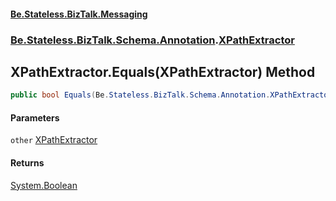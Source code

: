 #### [Be.Stateless.BizTalk.Messaging](README.md 'README')
### [Be.Stateless.BizTalk.Schema.Annotation](Be.Stateless.BizTalk.Schema.Annotation.md 'Be.Stateless.BizTalk.Schema.Annotation').[XPathExtractor](XPathExtractor.md 'Be.Stateless.BizTalk.Schema.Annotation.XPathExtractor')

## XPathExtractor.Equals(XPathExtractor) Method

```csharp
public bool Equals(Be.Stateless.BizTalk.Schema.Annotation.XPathExtractor other);
```
#### Parameters

<a name='Be.Stateless.BizTalk.Schema.Annotation.XPathExtractor.Equals(Be.Stateless.BizTalk.Schema.Annotation.XPathExtractor).other'></a>

`other` [XPathExtractor](XPathExtractor.md 'Be.Stateless.BizTalk.Schema.Annotation.XPathExtractor')

#### Returns
[System.Boolean](https://docs.microsoft.com/en-us/dotnet/api/System.Boolean 'System.Boolean')